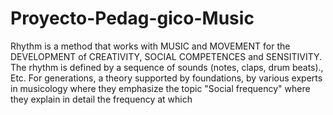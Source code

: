 # Proyecto-Pedag-gico-Music
Rhythm is a method that works with MUSIC and MOVEMENT for the DEVELOPMENT of CREATIVITY, SOCIAL COMPETENCES and SENSITIVITY. 
The rhythm is defined by a sequence of sounds (notes, claps, drum beats)., Etc.
For generations, a theory supported by foundations, by various experts in musicology where they emphasize the topic "Social frequency" where they explain in detail the frequency at which
